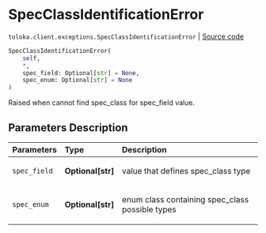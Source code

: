 # SpecClassIdentificationError
`toloka.client.exceptions.SpecClassIdentificationError` | [Source code](https://github.com/Toloka/toloka-kit/blob/v0.1.26/src/client/exceptions.py#L25)

```python
SpecClassIdentificationError(
    self,
    *,
    spec_field: Optional[str] = None,
    spec_enum: Optional[str] = None
)
```

Raised when cannot find spec_сlass for spec_field value.

## Parameters Description

| Parameters | Type | Description |
| :----------| :----| :-----------|
`spec_field`|**Optional\[str\]**|<p>value that defines spec_class type</p>
`spec_enum`|**Optional\[str\]**|<p>enum class containing spec_class possible types</p>
